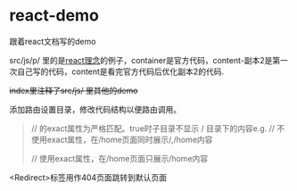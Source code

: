 # react-demo

跟着react文档写的demo

src/js/p/ 里的是<a href="https://react.docschina.org/docs/thinking-in-react.html">react理念</a>的例子，container是官方代码，content-副本2是第一次自己写的代码，content是看完官方代码后优化副本2的代码.

<s>index里注释了src/js/ 里其他的demo</s>

添加路由设置目录，修改代码结构以便路由调用。

> // <Route>的exact属性为严格匹配。true时子目录不显示 / 目录下的内容e.g.
> // 不使用exact属性，在/home页面同时展示/,/home内容
> <Route path='/' component={} />
> <Route path='/home' component={home} />
>
> // 使用exact属性，在/home页面只展示/home内容
> <Route exact path='/' component={} />
> <Route path='/home' component={home} /> 

\<Redirect\>标签用作404页面跳转到默认页面
